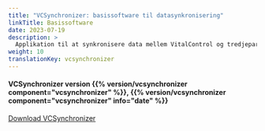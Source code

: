 ```yaml
---
title: "VCSynchronizer: basissoftware til datasynkronisering"
linkTitle: Basissoftware
date: 2023-07-19
description: >
  Applikation til at synkronisere data mellem VitalControl og tredjepartsapplikationer.
weight: 10
translationKey: vcsynchronizer
---
```

#### VCSynchronizer version {{% version/vcsynchronizer component="vcsynchronizer" %}}, {{% version/vcsynchronizer component="vcsynchronizer" info="date" %}}

<a href="/download/SetupVitalControlSynchronizer.exe" role="button" class="btn btn-primary btn-lg">Download VCSynchronizer</a>
